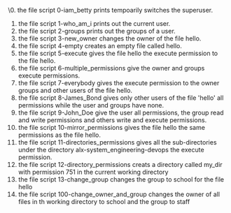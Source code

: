 \0. the file script 0-iam_betty prints tempoarily switches the superuser.
1. the file script 1-who_am_i prints out the current user.
2. the file script 2-groups prints out the groups of a user.
3. the file script 3-new_owner changes the owner of the file hello.
4. the file script 4-empty creates an empty file called hello.
5. the file script 5-execute gives the file hello the execute permission to the file hello.
6. the file script 6-multiple_permissions give the owner and groups execute permissions.
7. the file script 7-everybody gives the execute permission to the owner groups and other users of the file hello.
8. the file script 8-James_Bond gives only other users of the file 'hello' all permissions while the user and groups have none.
9. the file script 9-John_Doe give the user all permissions, the group read and write permissions and others write and execute permissions.
10. the file script 10-mirror_permissions gives the file hello the same permissions as the file hello.
11. the file script 11-directories_permissions gives all the sub-directories under the directory alx-system_engineering-devops the execute permission.
12. the file script 12-directory_permissions creats a directory called my_dir with permission 751 in the current working directory
13. the file script 13-change_group changes the group to school for the file hello
14. the file script 100-change_owner_and_group changes the owner of all files in th working directory to school and the group to staff
